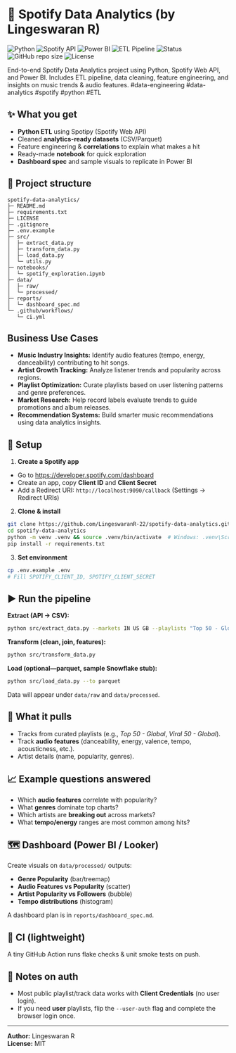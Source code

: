 # 🎵 Spotify Data Analytics (by Lingeswaran R)
![Python](https://img.shields.io/badge/Python-3.11-blue?logo=python)
![Spotify API](https://img.shields.io/badge/Spotify%20API-Data%20Analytics-green?logo=spotify)
![Power BI](https://img.shields.io/badge/Power%20BI-Dashboard-yellow?logo=powerbi)
![ETL Pipeline](https://img.shields.io/badge/ETL-Pipeline-orange?logo=apache-airflow)
![Status](https://img.shields.io/badge/Project-Active-brightgreen)
![GitHub repo size](https://img.shields.io/github/repo-size/LingeswaranR-22/spotify-data-analytics)
![License](https://img.shields.io/github/license/LingeswaranR-22/spotify-data-analytics)

End-to-end Spotify Data Analytics project using Python, Spotify Web API, and Power BI. Includes ETL pipeline, data cleaning, feature engineering, and insights on music trends & audio features.
#data-engineering #data-analytics #spotify #python #ETL

## ✨ What you get
- **Python ETL** using Spotipy (Spotify Web API)
- Cleaned **analytics-ready datasets** (CSV/Parquet)
- Feature engineering & **correlations** to explain what makes a hit
- Ready-made **notebook** for quick exploration
- **Dashboard spec** and sample visuals to replicate in Power BI

## 🧱 Project structure
```
spotify-data-analytics/
├─ README.md
├─ requirements.txt
├─ LICENSE
├─ .gitignore
├─ .env.example
├─ src/
│  ├─ extract_data.py
│  ├─ transform_data.py
│  ├─ load_data.py
│  └─ utils.py
├─ notebooks/
│  └─ spotify_exploration.ipynb
├─ data/
│  ├─ raw/
│  └─ processed/
├─ reports/
│  └─ dashboard_spec.md
└─ .github/workflows/
   └─ ci.yml
```
## Business Use Cases

- **Music Industry Insights:** Identify audio features (tempo, energy, danceability) contributing to hit songs.  
- **Artist Growth Tracking:** Analyze listener trends and popularity across regions.  
- **Playlist Optimization:** Curate playlists based on user listening patterns and genre preferences.  
- **Market Research:** Help record labels evaluate trends to guide promotions and album releases.  
- **Recommendation Systems:** Build smarter music recommendations using data analytics insights.
  
## 🚀 Setup

1) **Create a Spotify app**
- Go to https://developer.spotify.com/dashboard
- Create an app, copy **Client ID** and **Client Secret**
- Add a Redirect URI: `http://localhost:9090/callback` (Settings → Redirect URIs)

2) **Clone & install**
```bash
git clone https://github.com/LingeswaranR-22/spotify-data-analytics.git
cd spotify-data-analytics
python -m venv .venv && source .venv/bin/activate  # Windows: .venv\Scripts\activate
pip install -r requirements.txt
```

3) **Set environment**
```bash
cp .env.example .env
# Fill SPOTIFY_CLIENT_ID, SPOTIFY_CLIENT_SECRET
```

## ▶️ Run the pipeline
**Extract (API → CSV):**
```bash
python src/extract_data.py --markets IN US GB --playlists "Top 50 - Global" "Viral 50 - Global"
```

**Transform (clean, join, features):**
```bash
python src/transform_data.py
```

**Load (optional—parquet, sample Snowflake stub):**
```bash
python src/load_data.py --to parquet
```

Data will appear under `data/raw` and `data/processed`.

## 🔎 What it pulls
- Tracks from curated playlists (e.g., *Top 50 - Global*, *Viral 50 - Global*).
- Track **audio features** (danceability, energy, valence, tempo, acousticness, etc.).
- Artist details (name, popularity, genres).

## 📈 Example questions answered
- Which **audio features** correlate with popularity?
- What **genres** dominate top charts?
- Which artists are **breaking out** across markets?
- What **tempo/energy** ranges are most common among hits?

## 🗺️ Dashboard (Power BI / Looker)
Create visuals on `data/processed/` outputs:
- **Genre Popularity** (bar/treemap)
- **Audio Features vs Popularity** (scatter)
- **Artist Popularity vs Followers** (bubble)
- **Tempo distributions** (histogram)

A dashboard plan is in `reports/dashboard_spec.md`.

## 🧪 CI (lightweight)
A tiny GitHub Action runs flake checks & unit smoke tests on push.

## 📝 Notes on auth
- Most public playlist/track data works with **Client Credentials** (no user login).
- If you need **user** playlists, flip the `--user-auth` flag and complete the browser login once.

---

**Author:** Lingeswaran R  
**License:** MIT
